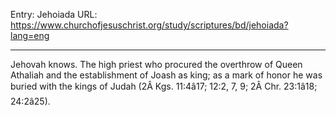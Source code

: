 Entry: Jehoiada
URL: https://www.churchofjesuschrist.org/study/scriptures/bd/jehoiada?lang=eng

---

Jehovah knows. The high priest who procured the overthrow of Queen Athaliah and the establishment of Joash as king; as a mark of honor he was buried with the kings of Judah (2Â Kgs. 11:4â17; 12:2, 7, 9; 2Â Chr. 23:1â18; 24:2â25).
